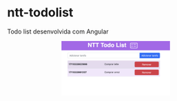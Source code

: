 # ntt-todolist
Todo list desenvolvida com Angular

<p align="center">
<img width="50%" src="https://github.com/giseletoledo/ntt-todolist/blob/main/ntttodolist_angularapp.png" alt="Tela da página lista de tarefas">
</p>
